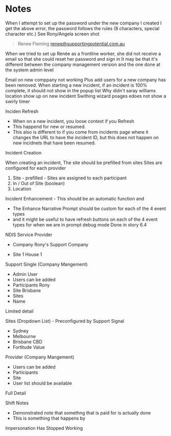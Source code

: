 # Notes

When I attempt to set up the password under the new company I created I get the above error, the password follows the rules (8 characters, special character etc.)
See Rony/Angela screen shot


> Renee Fleming
renee@supportingpotential.com.au

When we tried to set up Renée as a frontline worker, she did not receive a email so that she could reset her password and sign in
It may be that it's different between the company management version and the one done at the system admin level


Email on new comppany not working
Plus add users for a new company has been removed.
When starting a new incident, if an incident is 100% complete, it should not show in the popup list
Why didn't saray williams location show up on new incident
Swithing wizard poages edoes not show a swirly timer


Inciden Refresh
- When on a new incident, you loose context if you Refresh
- This happend for new or resumed.
- This also is different to if you come from incidents page where it changes the URL to have the incident ID, but this does not happen on new incidnets that have been resumed.

Incident Creation

When creating an incident, 
  The site should be prefilled from sites
  Sites are configured for each provider
  1. Site - prefilled - Sites are assigned to each participant
  2. In / Out of Site (boolean)
  3. Location


Incident Enhancement - This should be an automatic function and

  - The Enhance Narrative Prompt should be custom for each of the 4 event types
  - and it might be useful to have refresh buttons on each of the 4 event types for when we are in prompt debug mode
Done in story 6.4


NDIS Service Provider
- Company                               Rony's Support Company

- Site 1                                House 1


Support Single (Company Mangement)
 - Admin User
 - Users can be added
 - Participants         Rony
  - Site                Brisbane
 - Sites
  - Name

Limited detail


Sites (Dropdown List) - Preconfigured by Support Signal
  - Sydney
  - Melbourne
  - Brisbane CBD
  - Fortitude Value

Provider (Company Mangement)
 - Users can be added
 - Participants
 - Site
 - User list should be available

Full Detail


Shift Notes

- Demonstrated note that somethng that is paid for is actually done
- This is something that happens by


Impersonation Has Stopped Working